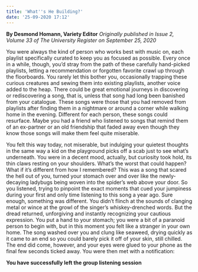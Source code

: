 ```yaml
---
title: 'What''s He Building?'
date: '25-09-2020 17:12'
---
```


**By Desmond Homann, Variety Editor** _Originally published in Issue 2, Volume 33 of The University Register on September 25, 2020_

You were always the kind of person who works best with music on, each playlist specifically curated to keep you as focused as possible. Every once in a while, though, you’d stray from the path of these carefully hand-picked playlists, letting a recommendation or forgotten favorite crawl up through the floorboards. You rarely let this bother you, occasionally trapping these curious creatures and sewing them into existing playlists, another voice added to the heap. There could be great emotional journeys in discovering or rediscovering a song, that is, unless that song had long been banished from your catalogue. These songs were those that you had removed from playlists after finding them in a nightmare or around a corner while walking home in the evening. Different for each person, these songs could resurface. Maybe you had a friend who listened to songs that remind them of an ex-partner or an old friendship that faded away even though they know those songs will make them feel quite miserable.

You felt this way today, not miserable, but indulging your quietest thoughts in the same way a kid on the playground picks off a scab just to see what’s underneath. You were in a decent mood, actually, but curiosity took hold, its thin claws resting on your shoulders. What’s the worst that could happen? What if it’s different from how I remembered? This was a song that scared the hell out of you, turned your stomach over and over like the newly-decaying ladybugs being woven into the spider’s web above your door. So you listened, trying to pinpoint the exact moments that cued your jumpiness during your first and only time listening to this song a year ago. Sure enough, something was different. You didn’t flinch at the sounds of clanging metal or wince at the growl of the singer’s whiskey-drenched words. But the dread returned, unforgiving and instantly recognizing your cautious expression. You put a hand to your stomach; you were a bit of a paranoid person to begin with, but in this moment you felt like a stranger in your own home. The song washed over you and clung like seaweed, drying quickly as it came to an end so you could barely pick it off of your skin, still chilled. The end did come, however, and your eyes were glued to your phone as the final few seconds ticked away. You were then met with a notification:

**You have successfully left the group listening session**